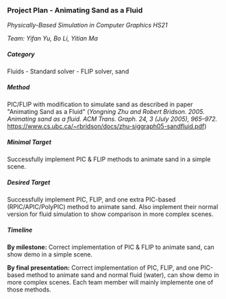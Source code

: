 ### Project Plan - Animating Sand as a Fluid

*Physically-Based Simulation in Computer Graphics HS21*

*Team: Yifan Yu, Bo Li, Yitian Ma*

##### Category

Fluids - Standard solver - FLIP solver, sand

##### Method

PIC/FLIP with modification to simulate sand as described in paper "Animating Sand as a Fluid" (*Yongning Zhu and Robert Bridson. 2005. Animating sand as a fluid.* *ACM Trans. Graph.* *24, 3 (July 2005), 965–972.* https://www.cs.ubc.ca/~rbridson/docs/zhu-siggraph05-sandfluid.pdf)

##### Minimal Target

Successfully implement PIC & FLIP methods to animate sand in a simple scene.

##### Desired Target

Successfully implement PIC, FLIP, and one extra PIC-based (RPIC/APIC/PolyPIC) method to animate sand. Also implement their normal version for fluid simulation to show comparison in more complex scenes.

##### Timeline

**By milestone:** Correct implementation of PIC & FLIP to animate sand, can show demo in a simple scene.

**By final presentation:** Correct implementation of PIC, FLIP, and one PIC-based method to animate sand and normal fluid (water), can show demo in more complex scenes. Each team member will mainly implemente one of those methods.

